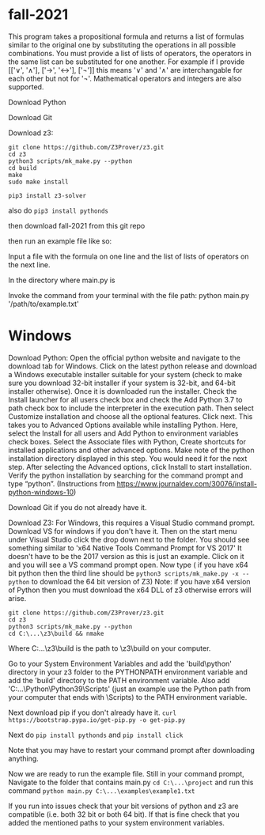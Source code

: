 # fall-2021

This program takes a propositional formula and returns a list of formulas similar to the original one by substituting the operations in all possible combinations. You must provide a list of lists of operators, the operators in the same list can be substituted for one another. For example if I provide [['∨', '∧'], ['→', '↔'], ['¬']] this means '∨' and '∧' are interchangable for each other but not for '¬'. Mathematical operators and integers are also supported.

Download Python

Download Git

Download z3:
```
git clone https://github.com/Z3Prover/z3.git
cd z3
python3 scripts/mk_make.py --python
cd build
make
sudo make install

pip3 install z3-solver
```
also do `pip3 install pythonds`

then download fall-2021 from this git repo

then run an example file like so:

Input a file with the formula on one line and the list of lists of operators on the next line.

In the directory where main.py is 

Invoke the command from your terminal with the file path: python main.py '/path/to/example.txt'

# Windows
Download Python:
Open the official python website and navigate to the download tab for Windows. Click on the latest python release and download a Windows executable installer suitable for your system (check to make sure you download 32-bit installer if your system is 32-bit, and 64-bit installer otherwise). Once it is downloaded run the installer. Check the Install launcher for all users check box and check the Add Python 3.7 to path check box to include the interpreter in the execution path. Then select Customize installation and choose all the optional features. Click next. This takes you to Advanced Options available while installing Python. Here, select the Install for all users and Add Python to environment variables check boxes. Select the Associate files with Python, Create shortcuts for installed applications and other advanced options. Make note of the python installation directory displayed in this step. You would need it for the next step.
After selecting the Advanced options, click Install to start installation. Verify the python installation by searching for the command prompt and type “python”. (Instructions from https://www.journaldev.com/30076/install-python-windows-10)

Download Git if you do not already have it.

Download Z3: For Windows, this requires a Visual Studio command prompt. Download VS for windows if you don't have it. Then on the start menu under Visual Studio click the drop down next to the folder. You should see something similar to 'x64 Native Tools Command Prompt for VS 2017' It doesn't have to be the 2017 version as this is just an example. Click on it and you will see a VS command prompt open. Now type ( if you have x64 bit python then the third line should be `python3 scripts/mk_make.py -x --python` to download the 64 bit version of Z3) Note: if you have x64 version of Python then you must download the x64 DLL of z3 otherwise errors will arise.
```
git clone https://github.com/Z3Prover/z3.git
cd z3
python3 scripts/mk_make.py --python
cd C:\...\z3\build && nmake
```
Where C:\...\z3\build is the path to \z3\build on your computer.

Go to your System Environment Variables and add the 'build\python' directory in your z3 folder to the PYTHONPATH environment variable and add the 'build' directory to the PATH environment variable. Also add 'C:\...\Python\Python39\Scripts' (just an example use the Python path from your computer that ends with \Scripts) to the PATH environment variable.

Next download pip if you don't already have it. `curl https://bootstrap.pypa.io/get-pip.py -o get-pip.py`

Next do `pip install pythonds` and `pip install click`

Note that you may have to restart your command prompt after downloading anything.

Now we are ready to run the example file.
Still in your command prompt, Navigate to the folder that contains main.py `cd C:\...\project` and run this command `python main.py C:\...\examples\example1.txt` 

If you run into issues check that your bit versions of python and z3 are compatible (i.e. both 32 bit or both 64 bit). If that is fine check that you added the mentioned paths to your system environment variables.
